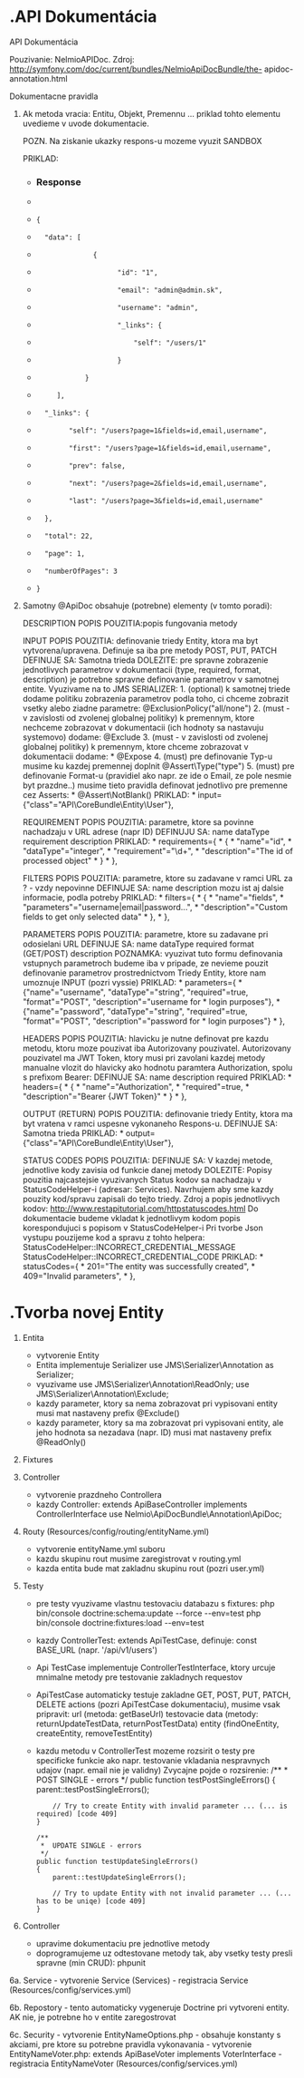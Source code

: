 .API Dokumentácia
=========

API Dokumentácia

Pouzivanie: NelmioAPIDoc. 
Zdroj: 	    http://symfony.com/doc/current/bundles/NelmioApiDocBundle/the-	apidoc-annotation.html

Dokumentacne pravidla
1. Ak metoda vracia: Entitu, Objekt, Premennu … priklad tohto elementu uvedieme v uvode dokumentacie. 

 	POZN. Na ziskanie ukazky respons-u mozeme vyuzit SANDBOX 

	PRIKLAD: 
    * ### Response ###
    *
    *     {
    *       "data": [
    *                   {
    *                         "id": "1",
    *                         "email": "admin@admin.sk",
    *                         "username": "admin",
    *                         "_links": {
    *                             "self": "/users/1"
    *                         }
    *                 }
    *          ],
    *       "_links": {
    *             "self": "/users?page=1&fields=id,email,username",
    *             "first": "/users?page=1&fields=id,email,username",
    *             "prev": false,
    *             "next": "/users?page=2&fields=id,email,username",
    *             "last": "/users?page=3&fields=id,email,username"
    *       },
    *       "total": 22,
    *       "page": 1,
    *       "numberOfPages": 3
    *     }

2. Samotny @ApiDoc obsahuje (potrebne) elementy (v tomto poradi):

    DESCRIPTION 
        POPIS POUZITIA:popis fungovania metody
    
    INPUT 
        POPIS POUZITIA: definovanie triedy Entity, ktora ma byt vytvorena/upravena. Definuje sa iba pre metody POST, PUT, PATCH
        DEFINUJE SA: Samotna trieda
        DOLEZITE: pre spravne zobrazenie jednotlivych parametrov v dokumentacii (type, required, format, description) je potrebne spravne definovanie parametrov v samotnej entite. Vyuzivame na to JMS SERIALIZER:
            1. (optional) k samotnej triede dodame politiku zobrazenia parametrov podla toho, ci chceme zobrazit vsetky alebo ziadne parametre: @ExclusionPolicy("all/none")
            2. (must - v zavislosti od zvolenej globalnej politiky) k premennym, ktore nechceme zobrazovat v dokumentacii (ich hodnoty sa nastavuju systemovo) dodame:  @Exclude
            3. (must - v zavislosti od zvolenej globalnej politiky) k premennym, ktore chceme zobrazovat v dokumentacii dodame: * @Expose
            4. (must) pre definovanie Typ-u musime ku kazdej premennej doplnit @Assert\Type("type")
            5. (must) pre definovanie Format-u (pravidiel ako napr. ze ide o Email, ze pole nesmie byt prazdne..) musime tieto pravidla definovat jednotlivo pre premenne cez Asserts: * @Assert\NotBlank()
        PRIKLAD:
        *  input={"class"="API\CoreBundle\Entity\User"},

    REQUIREMENT
        POPIS POUZITIA: parametre, ktore sa povinne nachadzaju v URL adrese (napr ID)
        DEFINUJU SA:
            name
            dataType
            requirement
            description
        PRIKLAD:
        *  requirements={
        *     {
        *       "name"="id",
        *       "dataType"="integer",
        *       "requirement"="\d+",
        *       "description"="The id of processed object"
        *     }
        *  },
    
    FILTERS
        POPIS POUZITIA:  parametre, ktore su zadavane v ramci URL za ? - vzdy nepovinne
        DEFINUJE SA: 
            name
            description 
            mozu ist aj dalsie informacie, podla potreby
        PRIKLAD:
        *  filters={
        *     {
        *       "name"="fields",
        *       "parameters"="username|email|password...",
        *       "description"="Custom fields to get only selected data"
        *     },
        *  },
        
    PARAMETERS
        POPIS POUZITIA:  parametre, ktore su zadavane pri odosielani URL
        DEFINUJE SA:
            name
            dataType
            required
            format (GET/POST)
            description
        POZNAMKA: vyuzivat tuto formu definovania vstupnych parametroch budeme iba v pripade, ze nevieme pouzit definovanie parametrov prostrednictvom Triedy Entity, ktore nam  umoznuje INPUT (pozri vyssie)
        PRIKLAD:
        *  parameters={
        *      {"name"="username", "dataType"="string", "required"=true, "format"="POST", "description"="username for
        *      login purposes"},
        *      {"name"="password", "dataType"="string", "required"=true, "format"="POST", "description"="password for
        *      login purposes"}
        *  },
        
    HEADERS
        POPIS POUZITIA: hlavicku je nutne definovat pre kazdu metodu, ktoru moze pouzivat iba Autorizovany pouzivatel. Autorizovany pouzivatel ma JWT Token, ktory musi pri zavolani kazdej metody manualne vlozit do hlavicky ako hodnotu paramtera Authorization, spolu s prefixom Bearer:
        DEFINUJE SA:
            name
            description
            required
        PRIKLAD:
        *  headers={
        *     {
        *       "name"="Authorization",
        *       "required"=true,
        *       "description"="Bearer {JWT Token}"
        *     }
        *  },
        
    OUTPUT (RETURN)
        POPIS POUZITIA:  definovanie triedy Entity, ktora ma byt vratena v ramci uspesne vykonaneho Respons-u.
        DEFINUJE SA: Samotna trieda
        PRIKLAD:
        *  output={"class"="API\CoreBundle\Entity\User"},
    
    STATUS CODES
        POPIS POUZITIA: 
        DEFINUJE SA: V kazdej metode, jednotlive kody zavisia od funkcie danej metody 
        DOLEZITE: 
            Popisy pouzitia najcastejsie vyuzivanych Status kodov sa nachadzaju v StatusCodeHelper-i (adresar: Services). 
            Navrhujem aby sme kazdy pouzity kod/spravu zapisali do tejto triedy. Zdroj a popis jednotlivych kodov:  http://www.restapitutorial.com/httpstatuscodes.html
            Do dokumentacie budeme vkladat k jednotlivym kodom popis korespondujuci s popisom v StatusCodeHelper-i
            Pri tvorbe Json vystupu pouzijeme kod a spravu z tohto helpera: 
                StatusCodeHelper::INCORRECT_CREDENTIAL_MESSAGE
                StatusCodeHelper::INCORRECT_CREDENTIAL_CODE
        PRIKLAD:
        *  statusCodes={
        *      201="The entity was successfully created",
        *      409="Invalid parameters",
        *  },
        
.Tvorba novej Entity
=========
1. Entita
    - vytvorenie Entity
    - Entita implementuje Serializer
        use JMS\Serializer\Annotation as Serializer;
    - vyuzivame
        use JMS\Serializer\Annotation\ReadOnly;
        use JMS\Serializer\Annotation\Exclude;
    - kazdy parameter, ktory sa nema zobrazovat pri vypisovani entity musi mat nastaveny prefix @Exclude()
    - kazdy parameter, ktory sa ma zobrazovat pri vypisovani entity, ale jeho hodnota sa nezadava (napr. ID) 
      musi mat nastaveny prefix @ReadOnly()

2. Fixtures

3. Controller
    - vytvorenie prazdneho Controllera
    - kazdy Controller: extends ApiBaseController implements ControllerInterface
                        use Nelmio\ApiDocBundle\Annotation\ApiDoc;

4. Routy (Resources/config/routing/entityName.yml)
    - vytvorenie entityName.yml suboru
    - kazdu skupinu rout musime zaregistrovat v routing.yml
    - kazda entita bude mat zakladnu skupinu rout (pozri user.yml)
    
5. Testy
    - pre testy vyuzivame vlastnu testovaciu databazu s fixtures:
                php bin/console doctrine:schema:update --force  --env=test
                php bin/console doctrine:fixtures:load --env=test
    - kazdy ControllerTest:  extends ApiTestCase, definuje: const BASE_URL (napr. '/api/v1/users')
    - Api TestCase implementuje ControllerTestInterface, ktory urcuje mnimalne metody pre testovanie zakladnych requestov
    - ApiTestCase automaticky testuje zakladne GET, POST, PUT, PATCH, DELETE actions (pozri ApiTestCase dokumentaciu), 
      musime vsak pripravit:
                            url (metoda: getBaseUrl)
                            testovacie data (metody: returnUpdateTestData, returnPostTestData)
                            entity (findOneEntity, createEntity, removeTestEntity)
    - kazdu metodu v ControllerTest mozeme rozsirit o testy pre specificke funkcie 
      ako napr. testovanie vkladania nespravnych udajov (napr. email nie je validny)
      Zvycajne pojde o rozsirenie:
          /**
          *  POST SINGLE - errors
          */
          public function testPostSingleErrors()
          {
              parent::testPostSingleErrors();
      
              // Try to create Entity with invalid parameter ... (... is required) [code 409]
          }
      
          /**
           *  UPDATE SINGLE - errors
           */
          public function testUpdateSingleErrors()
          {
              parent::testUpdateSingleErrors();
      
              // Try to update Entity with not invalid parameter ... (... has to be uniqe) [code 409]
          }

6. Controller
    - upravime dokumentaciu pre jednotlive metody
    - doprogramujeme uz odtestovane metody tak, aby vsetky testy presli spravne (min CRUD): phpunit
    
6a. Service
    - vytvorenie Service (Services)
    - registracia Service (Resources/config/services.yml)
    
6b. Repostory
    - tento automaticky vygeneruje Doctrine pri vytvoreni entity. AK nie, je potrebne ho v entite zaregostrovat

6c. Security
    - vytvorenie EntityNameOptions.php - obsahuje konstanty s akciami, pre ktore su potrebne pravidla vykonavania
    - vytvorenie EntityNameVoter.php: extends ApiBaseVoter implements VoterInterface
    - registracia EntityNameVoter (Resources/config/services.yml)
    